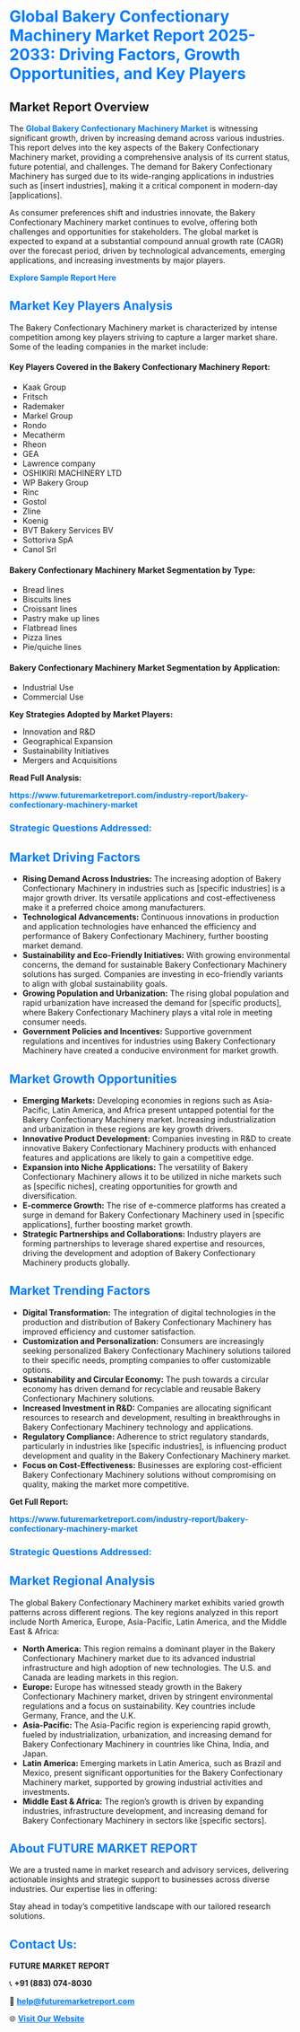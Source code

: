 <h1 style="color: #007BFF;">Global Bakery Confectionary Machinery Market Report 2025-2033: Driving Factors, Growth Opportunities, and Key Players</h1>

<section id="overview">
<h2>Market Report Overview</h2>
<p>The <a href="https://www.futuremarketreport.com/industry-report/bakery-confectionary-machinery-market" style="color: #007BFF; text-decoration: none;"><strong>Global Bakery Confectionary Machinery Market</strong></a> is witnessing significant growth, driven by increasing demand across various industries. This report delves into the key aspects of the Bakery Confectionary Machinery market, providing a comprehensive analysis of its current status, future potential, and challenges. The demand for Bakery Confectionary Machinery has surged due to its wide-ranging applications in industries such as [insert industries], making it a critical component in modern-day [applications].</p>
<p>As consumer preferences shift and industries innovate, the Bakery Confectionary Machinery market continues to evolve, offering both challenges and opportunities for stakeholders. The global market is expected to expand at a substantial compound annual growth rate (CAGR) over the forecast period, driven by technological advancements, emerging applications, and increasing investments by major players.</p>
</section>

<section id="overview">
<p><a href="https://www.futuremarketreport.com/request-sample/reportId=60811" style="color: #007BFF; text-decoration: none;"><strong>Explore Sample Report Here</strong></a></p>
</section>

<section id="key-players">
<h2 style="color: #007BFF;">Market Key Players Analysis</h2>
<p>The Bakery Confectionary Machinery market is characterized by intense competition among key players striving to capture a larger market share. Some of the leading companies in the market include:</p>
<h4>Key Players Covered in the Bakery Confectionary Machinery Report:</h4>
<ul><li>Kaak Group</li><li>Fritsch</li><li>Rademaker</li><li>Markel Group</li><li>Rondo</li><li>Mecatherm</li><li>Rheon</li><li>GEA</li><li>Lawrence company</li><li>OSHIKIRI MACHINERY LTD</li><li>WP Bakery Group</li><li>Rinc</li><li>Gostol</li><li>Zline</li><li>Koenig</li><li>BVT Bakery Services BV</li><li>Sottoriva SpA</li><li>Canol Srl</li></ul>
<h4>Bakery Confectionary Machinery Market Segmentation by Type:</h4>
<ul><li>Bread lines</li><li>Biscuits lines</li><li>Croissant lines</li><li>Pastry make up lines</li><li>Flatbread lines</li><li>Pizza lines</li><li>Pie/quiche lines</li></ul>

<h4>Bakery Confectionary Machinery Market Segmentation by Application:</h4>
<ul><li>Industrial Use</li><li>Commercial Use</li></ul>
<p><strong>Key Strategies Adopted by Market Players:</strong></p>
<ul>
<li>Innovation and R&D</li>
<li>Geographical Expansion</li>
<li>Sustainability Initiatives</li>
<li>Mergers and Acquisitions</li>
</ul>
</section>

<section>
<p><strong>Read Full Analysis: </strong></p><a href="https://www.futuremarketreport.com/industry-report/bakery-confectionary-machinery-market" style="color: #007BFF; text-decoration: none;"><strong>https://www.futuremarketreport.com/industry-report/bakery-confectionary-machinery-market</strong></a>
<h3 style="color: #007BFF;">Strategic Questions Addressed:</h3>
</section>

<section id="driving-factors">
<h2 style="color: #007BFF;">Market Driving Factors</h2>
<ul>
<li><strong>Rising Demand Across Industries:</strong> The increasing adoption of Bakery Confectionary Machinery in industries such as [specific industries] is a major growth driver. Its versatile applications and cost-effectiveness make it a preferred choice among manufacturers.</li>
<li><strong>Technological Advancements:</strong> Continuous innovations in production and application technologies have enhanced the efficiency and performance of Bakery Confectionary Machinery, further boosting market demand.</li>
<li><strong>Sustainability and Eco-Friendly Initiatives:</strong> With growing environmental concerns, the demand for sustainable Bakery Confectionary Machinery solutions has surged. Companies are investing in eco-friendly variants to align with global sustainability goals.</li>
<li><strong>Growing Population and Urbanization:</strong> The rising global population and rapid urbanization have increased the demand for [specific products], where Bakery Confectionary Machinery plays a vital role in meeting consumer needs.</li>
<li><strong>Government Policies and Incentives:</strong> Supportive government regulations and incentives for industries using Bakery Confectionary Machinery have created a conducive environment for market growth.</li>
</ul>
</section>

<section id="growth-opportunities">
<h2 style="color: #007BFF;">Market Growth Opportunities</h2>
<ul>
<li><strong>Emerging Markets:</strong> Developing economies in regions such as Asia-Pacific, Latin America, and Africa present untapped potential for the Bakery Confectionary Machinery market. Increasing industrialization and urbanization in these regions are key growth drivers.</li>
<li><strong>Innovative Product Development:</strong> Companies investing in R&D to create innovative Bakery Confectionary Machinery products with enhanced features and applications are likely to gain a competitive edge.</li>
<li><strong>Expansion into Niche Applications:</strong> The versatility of Bakery Confectionary Machinery allows it to be utilized in niche markets such as [specific niches], creating opportunities for growth and diversification.</li>
<li><strong>E-commerce Growth:</strong> The rise of e-commerce platforms has created a surge in demand for Bakery Confectionary Machinery used in [specific applications], further boosting market growth.</li>
<li><strong>Strategic Partnerships and Collaborations:</strong> Industry players are forming partnerships to leverage shared expertise and resources, driving the development and adoption of Bakery Confectionary Machinery products globally.</li>
</ul>
</section>

<section id="trending-factors">
<h2 style="color: #007BFF;">Market Trending Factors</h2>
<ul>
<li><strong>Digital Transformation:</strong> The integration of digital technologies in the production and distribution of Bakery Confectionary Machinery has improved efficiency and customer satisfaction.</li>
<li><strong>Customization and Personalization:</strong> Consumers are increasingly seeking personalized Bakery Confectionary Machinery solutions tailored to their specific needs, prompting companies to offer customizable options.</li>
<li><strong>Sustainability and Circular Economy:</strong> The push towards a circular economy has driven demand for recyclable and reusable Bakery Confectionary Machinery solutions.</li>
<li><strong>Increased Investment in R&D:</strong> Companies are allocating significant resources to research and development, resulting in breakthroughs in Bakery Confectionary Machinery technology and applications.</li>
<li><strong>Regulatory Compliance:</strong> Adherence to strict regulatory standards, particularly in industries like [specific industries], is influencing product development and quality in the Bakery Confectionary Machinery market.</li>
<li><strong>Focus on Cost-Effectiveness:</strong> Businesses are exploring cost-efficient Bakery Confectionary Machinery solutions without compromising on quality, making the market more competitive.</li>
</ul>
</section>

<section>
<p><strong>Get Full Report: </strong></p><a href="https://www.futuremarketreport.com/industry-report/bakery-confectionary-machinery-market" style="color: #007BFF; text-decoration: none;"><strong>https://www.futuremarketreport.com/industry-report/bakery-confectionary-machinery-market</strong></a>
<h3 style="color: #007BFF;">Strategic Questions Addressed:</h3>
</section>


<section id="regional-analysis">
<h2 style="color: #007BFF;">Market Regional Analysis</h2>
<p>The global Bakery Confectionary Machinery market exhibits varied growth patterns across different regions. The key regions analyzed in this report include North America, Europe, Asia-Pacific, Latin America, and the Middle East & Africa:</p>
<ul>
<li><strong>North America:</strong> This region remains a dominant player in the Bakery Confectionary Machinery market due to its advanced industrial infrastructure and high adoption of new technologies. The U.S. and Canada are leading markets in this region.</li>
<li><strong>Europe:</strong> Europe has witnessed steady growth in the Bakery Confectionary Machinery market, driven by stringent environmental regulations and a focus on sustainability. Key countries include Germany, France, and the U.K.</li>
<li><strong>Asia-Pacific:</strong> The Asia-Pacific region is experiencing rapid growth, fueled by industrialization, urbanization, and increasing demand for Bakery Confectionary Machinery in countries like China, India, and Japan.</li>
<li><strong>Latin America:</strong> Emerging markets in Latin America, such as Brazil and Mexico, present significant opportunities for the Bakery Confectionary Machinery market, supported by growing industrial activities and investments.</li>
<li><strong>Middle East & Africa:</strong> The region’s growth is driven by expanding industries, infrastructure development, and increasing demand for Bakery Confectionary Machinery in sectors like [specific sectors].</li>
</ul>
</section>

<footer>
<h2 style="color: #007BFF;">About FUTURE MARKET REPORT</h2>
<p>We are a trusted name in market research and advisory services, delivering actionable insights and strategic support to businesses across diverse industries. Our expertise lies in offering:</p>

<p>Stay ahead in today’s competitive landscape with our tailored research solutions.</p>

<h2 style="color: #007BFF;">Contact Us:</h2>
<p><strong>FUTURE MARKET REPORT</strong></p>
<p>📞 <strong>+91 (883) 074-8030</strong></p>
<p>📧 <strong><a href="mailto:help@futuremarketreport.com" style="color: #007BFF;">help@futuremarketreport.com</a></strong></p>
<p>🌐 <strong><a href="https://www.futuremarketreport.com/" style="color: #007BFF;">Visit Our Website</a></strong></p>
</footer>